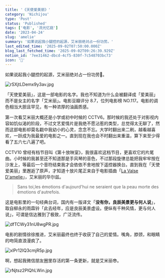 ```yaml
---
title: '《天使爱美丽》'
category: 'Nichijou'
type: 'Post'
status: 'Published'
tags: ['电影', '流光忆庭']
date: '2023-04-24'
slug: 'amelie'
summary: '如果说起我小腿控的起源，艾米丽绝对占一份功劳。'
last_edited_time: '2025-09-02T07:50:00.000Z'
blog_last_fetched_time: '2025-09-02T09:26:39.929Z'
notion_id: '7ee31462-dbcd-4cf5-830f-7c548703bc73'
icon: '🏐'
---
```


如果说起我小腿控的起源，艾米丽绝对占一份功劳🫣。

![rSXjtLDemx9y3av.jpg](https://cdn.sa.net/2024/03/16/rSXjtLDemx9y3av.jpg)

「天使爱美丽」，这是一部电影的名字。我也不知道为什么会被翻译成「爱美丽」而不是女主的名字「艾米丽」。电影豆瓣评分 8.7，位列电影榜 NO.117。电影的调色相当大胆且罕见，有一种浓厚的油画质感。

第一次看艾米丽大概还是小学或初中时候的 CCTV6。那时候的我还处于对影视内容如饥似渴的阶段，不过文艺爱情片是我绝不愿沾惹的类型，总觉得太无聊了，然而这部电影却莫名戳中我幼小的心灵，念念不忘。大学时翻出来二刷，越看越喜欢，一跃成为我最爱的电影之一。直到现在我也会不时翻出来重温，算下来至少得看了五六七八遍了吧。

CCTV10 曾经有档节目叫《第十放映室》，我很喜欢这档节目，更喜欢它的片尾曲。小时候的我甚至还不知道那是手风琴的音色，不过那段旋律总能把我牢牢按在沙发上，等最后一个音符结束我才会依依不舍地按下遥控器换台。直到我在「天使爱美丽」里邂逅了原声，才知道十放片尾正来自于电影插曲「[La Valse D'amelie](https://music.163.com/song?id=26635188&userid=45403592)」，艾米丽的华尔兹。

> Sans toi,les émotions d'aujourd'hui ne seraient que la peau morte des émotions d'autrefois.

这是电影里的一句经典台词，国内有一版译文「**没有你，良辰美景更与何人说**」，取自柳永的雨霖铃「此去经年，应是良辰美景虚设。便纵有千种风情，更与何人说」，可谓是信达雅到了极致，广泛流传。

![dfTCWy31nU8wgPR.jpg](https://cdn.sa.net/2024/03/16/dfTCWy31nU8wgPR.jpg)

电影的剧情徐徐推进，艾米丽最终也终于收获了自己的爱情。嘴角，脖颈，和眼睛的吻简直浪漫疯了。

![xlPr12IQ3cmjR5p.jpg](https://cdn.sa.net/2024/03/16/xlPr12IQ3cmjR5p.jpg)

啊，想起我微信朋友圈里存活的第一条更新，就是艾米丽😎。

![rNjtsz2PlQhLWin.jpg](https://cdn.sa.net/2024/03/16/rNjtsz2PlQhLWin.jpg)
